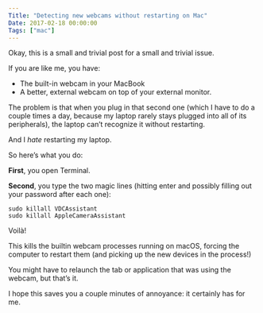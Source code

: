 ```yaml
---
Title: "Detecting new webcams without restarting on Mac"
Date: 2017-02-18 00:00:00
Tags: ["mac"]
---
```


<p>Okay, this is a small and trivial post for a small and trivial issue.</p>


<p>If you are like me, you have:</p>


<ul>
<li>The built-in webcam in your MacBook</li>
<li>A better, external webcam on top of your external monitor.</li>
</ul>


<p>The problem is that when you plug in that second one (which I have to do a couple times a day, because my laptop rarely
stays plugged into all of its peripherals), the laptop can’t recognize it without restarting.</p>


<p>And I <em>hate</em> restarting my laptop.</p>


<p>So here’s what you do:</p>


<p><strong>First</strong>, you open Terminal.</p>


<p><strong>Second</strong>, you type the two magic lines (hitting enter and possibly filling out your password after each one):</p>


<pre><code>sudo killall VDCAssistant
sudo killall AppleCameraAssistant
</code></pre>


<p>Voilà!</p>


<p>This kills the builtin webcam processes running on macOS, forcing the computer to restart them (and picking up the new
devices in the process!)</p>


<p>You might have to relaunch the tab or application that was using the webcam, but that’s it.</p>


<p>I hope this saves you a couple minutes of annoyance: it certainly has for me.</p>
	
